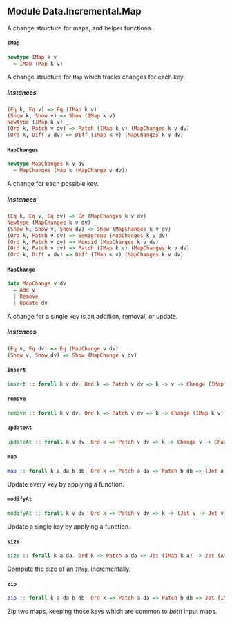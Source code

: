 ## Module Data.Incremental.Map

A change structure for maps, and helper functions.

#### `IMap`

``` purescript
newtype IMap k v
  = IMap (Map k v)
```

A change structure for `Map` which tracks changes for each key.

##### Instances
``` purescript
(Eq k, Eq v) => Eq (IMap k v)
(Show k, Show v) => Show (IMap k v)
Newtype (IMap k v) _
(Ord k, Patch v dv) => Patch (IMap k v) (MapChanges k v dv)
(Ord k, Diff v dv) => Diff (IMap k v) (MapChanges k v dv)
```

#### `MapChanges`

``` purescript
newtype MapChanges k v dv
  = MapChanges (Map k (MapChange v dv))
```

A change for each possible key.

##### Instances
``` purescript
(Eq k, Eq v, Eq dv) => Eq (MapChanges k v dv)
Newtype (MapChanges k v dv) _
(Show k, Show v, Show dv) => Show (MapChanges k v dv)
(Ord k, Patch v dv) => Semigroup (MapChanges k v dv)
(Ord k, Patch v dv) => Monoid (MapChanges k v dv)
(Ord k, Patch v dv) => Patch (IMap k v) (MapChanges k v dv)
(Ord k, Diff v dv) => Diff (IMap k v) (MapChanges k v dv)
```

#### `MapChange`

``` purescript
data MapChange v dv
  = Add v
  | Remove
  | Update dv
```

A change for a single key is an addition, removal, or update.

##### Instances
``` purescript
(Eq v, Eq dv) => Eq (MapChange v dv)
(Show v, Show dv) => Show (MapChange v dv)
```

#### `insert`

``` purescript
insert :: forall k v dv. Ord k => Patch v dv => k -> v -> Change (IMap k v)
```

#### `remove`

``` purescript
remove :: forall k v dv. Ord k => Patch v dv => k -> Change (IMap k v)
```

#### `updateAt`

``` purescript
updateAt :: forall k v dv. Ord k => Patch v dv => k -> Change v -> Change (IMap k v)
```

#### `map`

``` purescript
map :: forall k a da b db. Ord k => Patch a da => Patch b db => (Jet a -> Jet b) -> Jet (IMap k a) -> Jet (IMap k b)
```

Update every key by applying a function.

#### `modifyAt`

``` purescript
modifyAt :: forall k v dv. Ord k => Patch v dv => k -> (Jet v -> Jet v) -> Jet (IMap k v) -> Jet (IMap k v)
```

Update a single key by applying a function.

#### `size`

``` purescript
size :: forall k a da. Ord k => Patch a da => Jet (IMap k a) -> Jet (Atomic Int)
```

Compute the size of an `IMap`, incrementally.

#### `zip`

``` purescript
zip :: forall k a da b db. Ord k => Patch a da => Patch b db => Jet (IMap k a) -> Jet (IMap k b) -> Jet (IMap k (Tuple a b))
```

Zip two maps, keeping those keys which are common to _both_ input maps.


